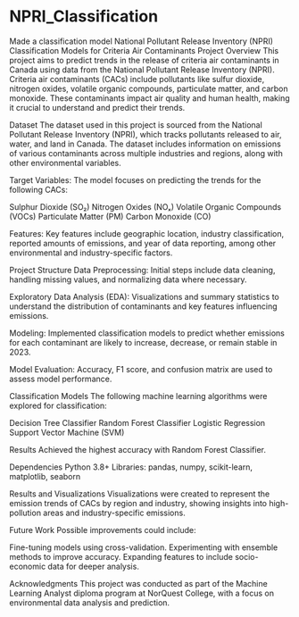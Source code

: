 # NPRI_Classification
Made a classification model
National Pollutant Release Inventory (NPRI) Classification Models for Criteria Air Contaminants
Project Overview
This project aims to predict trends in the release of criteria air contaminants in Canada using data from the National Pollutant Release Inventory (NPRI). Criteria air contaminants (CACs) include pollutants like sulfur dioxide, nitrogen oxides, volatile organic compounds, particulate matter, and carbon monoxide. These contaminants impact air quality and human health, making it crucial to understand and predict their trends.

Dataset
The dataset used in this project is sourced from the National Pollutant Release Inventory (NPRI), which tracks pollutants released to air, water, and land in Canada. The dataset includes information on emissions of various contaminants across multiple industries and regions, along with other environmental variables.

Target Variables:
The model focuses on predicting the trends for the following CACs:

Sulphur Dioxide (SO₂) Nitrogen Oxides (NOₓ) Volatile Organic Compounds (VOCs) Particulate Matter (PM) Carbon Monoxide (CO)

Features:
Key features include geographic location, industry classification, reported amounts of emissions, and year of data reporting, among other environmental and industry-specific factors.

Project Structure
Data Preprocessing:
Initial steps include data cleaning, handling missing values, and normalizing data where necessary.

Exploratory Data Analysis (EDA):
Visualizations and summary statistics to understand the distribution of contaminants and key features influencing emissions.

Modeling:
Implemented classification models to predict whether emissions for each contaminant are likely to increase, decrease, or remain stable in 2023.

Model Evaluation:
Accuracy, F1 score, and confusion matrix are used to assess model performance.

Classification Models
The following machine learning algorithms were explored for classification:

Decision Tree Classifier Random Forest Classifier Logistic Regression Support Vector Machine (SVM)

Results
Achieved the highest accuracy with Random Forest Classifier.

Dependencies
Python 3.8+ Libraries: pandas, numpy, scikit-learn, matplotlib, seaborn

Results and Visualizations
Visualizations were created to represent the emission trends of CACs by region and industry, showing insights into high-pollution areas and industry-specific emissions.

Future Work
Possible improvements could include:

Fine-tuning models using cross-validation. Experimenting with ensemble methods to improve accuracy. Expanding features to include socio-economic data for deeper analysis.

Acknowledgments
This project was conducted as part of the Machine Learning Analyst diploma program at NorQuest College, with a focus on environmental data analysis and prediction.
